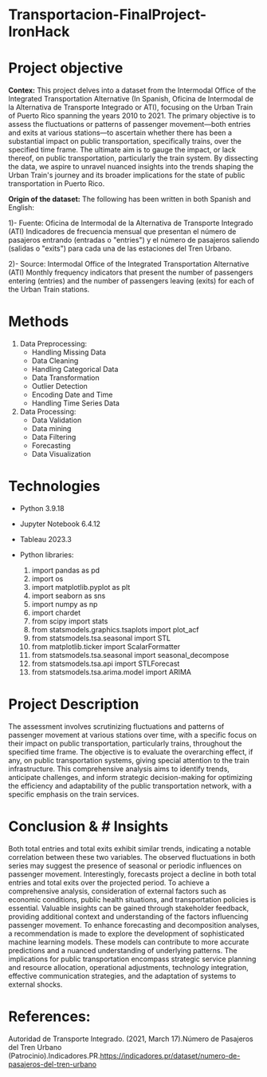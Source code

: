 # Transportacion-FinalProject-IronHack

# Project objective
**Contex:** 
This project delves into a dataset from the Intermodal Office of the Integrated Transportation Alternative (In Spanish, Oficina de Intermodal de la Alternativa de Transporte Integrado or ATI), focusing on the Urban Train of Puerto Rico spanning the years 2010 to 2021. The primary objective is to assess the fluctuations or patterns of passenger movement—both entries and exits at various stations—to ascertain whether there has been a substantial impact on public transportation, specifically trains, over the specified time frame. The ultimate aim is to gauge the impact, or lack thereof, on public transportation, particularly the train system. By dissecting the data, we aspire to unravel nuanced insights into the trends shaping the Urban Train's journey and its broader implications for the state of public transportation in Puerto Rico.

**Origin of the dataset:**
The following has been written in both Spanish and English:

1)- Fuente: Oficina de Intermodal de la Alternativa de Transporte Integrado (ATI)
    Indicadores de frecuencia mensual que presentan el número de pasajeros entrando (entradas o "entries") y el número de pasajeros saliendo (salidas o "exits") para cada una de las estaciones del Tren Urbano.

2)- Source: Intermodal Office of the Integrated Transportation Alternative (ATI)
    Monthly frequency indicators that present the number of passengers entering (entries) and the number of passengers leaving (exits) for each of the Urban Train stations.

 
# Methods
1. Data Preprocessing:
    - Handling Missing Data
    - Data Cleaning
    - Handling Categorical Data
    - Data Transformation
    - Outlier Detection
    - Encoding Date and Time
    - Handling Time Series Data
2. Data Processing:
    - Data Validation
    - Data mining
    - Data Filtering
    - Forecasting
    - Data Visualization
 
# Technologies 
  - Python 3.9.18 
  - Jupyter Notebook 6.4.12
  - Tableau 2023.3

  - Python libraries:
    1. import pandas as pd
    2. import os
    3. import matplotlib.pyplot as plt
    4. import seaborn as sns
    5. import numpy as np
    6. import chardet
    7. from scipy import stats
    8. from statsmodels.graphics.tsaplots import plot_acf
    9. from statsmodels.tsa.seasonal import STL
    10. from matplotlib.ticker import ScalarFormatter
    11. from statsmodels.tsa.seasonal import seasonal_decompose
    12. from statsmodels.tsa.api import STLForecast
    13. from statsmodels.tsa.arima.model import ARIMA


# Project Description
The assessment involves scrutinizing fluctuations and patterns of passenger movement at various stations over time, with a specific focus on their impact on public transportation, particularly trains, throughout the specified time frame. The objective is to evaluate the overarching effect, if any, on public transportation systems, giving special attention to the train infrastructure. This comprehensive analysis aims to identify trends, anticipate challenges, and inform strategic decision-making for optimizing the efficiency and adaptability of the public transportation network, with a specific emphasis on the train services.

# Conclusion & # Insights
Both total entries and total exits exhibit similar trends, indicating a notable correlation between these two variables. The observed fluctuations in both series may suggest the presence of seasonal or periodic influences on passenger movement. Interestingly, forecasts project a decline in both total entries and total exits over the projected period. To achieve a comprehensive analysis, consideration of external factors such as economic conditions, public health situations, and transportation policies is essential. Valuable insights can be gained through stakeholder feedback, providing additional context and understanding of the factors influencing passenger movement. To enhance forecasting and decomposition analyses, a recommendation is made to explore the development of sophisticated machine learning models. These models can contribute to more accurate predictions and a nuanced understanding of underlying patterns. The implications for public transportation encompass strategic service planning and resource allocation, operational adjustments, technology integration, effective communication strategies, and the adaptation of systems to external shocks.

# References:
Autoridad de Transporte Integrado. (2021, March 17).Número de Pasajeros del Tren Urbano (Patrocinio).Indicadores.PR.https://indicadores.pr/dataset/numero-de-pasajeros-del-tren-urbano
